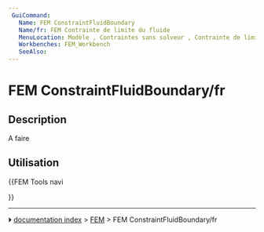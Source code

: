 ```yaml
---
 GuiCommand:
   Name: FEM ConstraintFluidBoundary
   Name/fr: FEM Contrainte de limite du fluide
   MenuLocation: Modèle , Contraintes sans solveur , Contrainte de limite du fluide
   Workbenches: FEM_Workbench
   SeeAlso: 
---
```


# FEM ConstraintFluidBoundary/fr

## Description

A faire



## Utilisation





{{FEM Tools navi

}}



---
⏵ [documentation index](../README.md) > [FEM](Category_FEM.md) > FEM ConstraintFluidBoundary/fr
